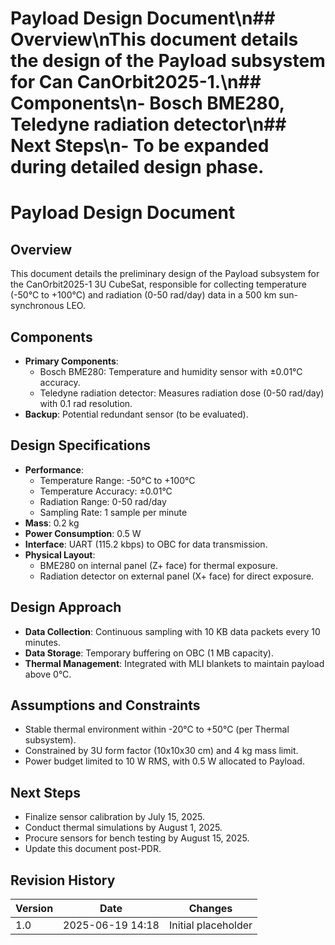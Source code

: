 # Payload Design Document\n## Overview\nThis document details the design of the Payload subsystem for Can   CanOrbit2025-1.\n## Components\n- Bosch BME280, Teledyne radiation detector\n## Next Steps\n- To be expanded during detailed design phase.
# Payload Design Document
## Overview
This document details the preliminary design of the Payload subsystem for the CanOrbit2025-1 3U CubeSat, responsible for collecting temperature (-50°C to +100°C) and radiation (0-50 rad/day) data in a 500 km sun-synchronous LEO.

## Components
- **Primary Components**:
  - Bosch BME280: Temperature and humidity sensor with ±0.01°C accuracy.
  - Teledyne radiation detector: Measures radiation dose (0-50 rad/day) with 0.1 rad resolution.
- **Backup**: Potential redundant sensor (to be evaluated).

## Design Specifications
- **Performance**:
  - Temperature Range: -50°C to +100°C
  - Temperature Accuracy: ±0.01°C
  - Radiation Range: 0-50 rad/day
  - Sampling Rate: 1 sample per minute
- **Mass**: 0.2 kg
- **Power Consumption**: 0.5 W
- **Interface**: UART (115.2 kbps) to OBC for data transmission.
- **Physical Layout**:
  - BME280 on internal panel (Z+ face) for thermal exposure.
  - Radiation detector on external panel (X+ face) for direct exposure.

## Design Approach
- **Data Collection**: Continuous sampling with 10 KB data packets every 10 minutes.
- **Data Storage**: Temporary buffering on OBC (1 MB capacity).
- **Thermal Management**: Integrated with MLI blankets to maintain payload above 0°C.

## Assumptions and Constraints
- Stable thermal environment within -20°C to +50°C (per Thermal subsystem).
- Constrained by 3U form factor (10x10x30 cm) and 4 kg mass limit.
- Power budget limited to 10 W RMS, with 0.5 W allocated to Payload.

## Next Steps
- Finalize sensor calibration by July 15, 2025.
- Conduct thermal simulations by August 1, 2025.
- Procure sensors for bench testing by August 15, 2025.
- Update this document post-PDR.

## Revision History
| Version | Date             | Changes             |
|---------|------------------|---------------------|
| 1.0     | 2025-06-19 14:18 | Initial placeholder |